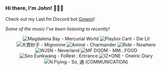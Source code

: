 ### Hi there, I'm John! 🏄🏻‍♂️

Check out my Last.fm Discord bot [Gowon](http://gowon.ca)!

_Some of the music I've been listening to recently!_


<!-- lastfm -->
<p align="center"><img src="https://lastfm.freetls.fastly.net/i/u/64s/c1b18f7dd5f2b262a96288bfa2330ad2.jpg" title="Magdalena Bay - Mercurial World"> <img src="https://lastfm.freetls.fastly.net/i/u/64s/43706b2486ea046dedc0b8bea20af955.png" title="Playboi Carti - Die Lit"> <img src="https://lastfm.freetls.fastly.net/i/u/64s/308c0150d87054ccb6597e136c2ee239.jpg" title="大貫妙子 - Mignonne"> <img src="https://lastfm.freetls.fastly.net/i/u/64s/e8ad147fd20f8d2bdb75f1b0269e9dac.png" title="Aminé - Charmander"> <img src="https://lastfm.freetls.fastly.net/i/u/64s/7fa3704f8a01668d07930823e6577b83.jpg" title="Ride - Nowhere"> <img src="https://lastfm.freetls.fastly.net/i/u/64s/483259b3a80f01b46521a3bf1d166cb9.jpg" title="WJSN - Neverland"> <img src="https://lastfm.freetls.fastly.net/i/u/64s/73b95651e23dd27638bed35eb12ccdd0.jpg" title="MF DOOM - MM...FOOD"> <img src="https://lastfm.freetls.fastly.net/i/u/64s/63da9d66a4a054854b8363560d6f500c.jpg" title="Seo Eunkwang - FoRest : Entrance"> <img src="https://lastfm.freetls.fastly.net/i/u/64s/36478605dcd455f06b5998fc2a60d718.jpg" title="IZ*ONE - Oneiric Diary"> <img src="https://lastfm.freetls.fastly.net/i/u/64s/34c8481c26bd13c426b58f71cf4370a7.jpg" title="N.Flying - So, 通 (COMMUNICATION)"> </p>
